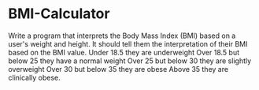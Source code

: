 # BMI-Calculator
Write a program that interprets the Body Mass Index (BMI) based on a user's weight and height.  It should tell them the interpretation of their BMI based on the BMI value.  Under 18.5 they are underweight Over 18.5 but below 25 they have a normal weight Over 25 but below 30 they are slightly overweight Over 30 but below 35 they are obese Above 35 they are clinically obese.
